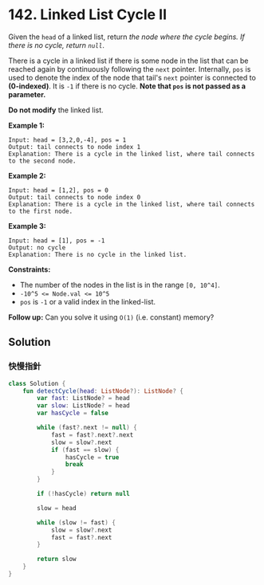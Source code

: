 # 142. Linked List Cycle II

Given the `head` of a linked list, return *the node where the cycle begins. If there is no cycle, return `null`*.

There is a cycle in a linked list if there is some node in the list that can be reached again by continuously following the `next` pointer. Internally, `pos` is used to denote the index of the node that tail's `next` pointer is connected to **(0-indexed)**. It is `-1` if there is no cycle. **Note that `pos` is not passed as a parameter.**

**Do not modify** the linked list.

 

**Example 1:**

```
Input: head = [3,2,0,-4], pos = 1
Output: tail connects to node index 1
Explanation: There is a cycle in the linked list, where tail connects to the second node.
```
**Example 2:**

```
Input: head = [1,2], pos = 0
Output: tail connects to node index 0
Explanation: There is a cycle in the linked list, where tail connects to the first node.
```

**Example 3:**

```
Input: head = [1], pos = -1
Output: no cycle
Explanation: There is no cycle in the linked list.
```
 

**Constraints:**

- The number of the nodes in the list is in the range `[0, 10^4]`.
- `-10^5 <= Node.val <= 10^5`
- `pos` is `-1` or a valid index in the linked-list.
 

**Follow up:** Can you solve it using `O(1)` (i.e. constant) memory?

## Solution
### 快慢指針
```kotlin
class Solution {
    fun detectCycle(head: ListNode?): ListNode? {
        var fast: ListNode? = head
        var slow: ListNode? = head
        var hasCycle = false

        while (fast?.next != null) {
            fast = fast?.next?.next
            slow = slow?.next
            if (fast == slow) {
                hasCycle = true
                break
            }
        }

        if (!hasCycle) return null

        slow = head

        while (slow != fast) {
            slow = slow?.next
            fast = fast?.next
        }

        return slow
    }
}
```
